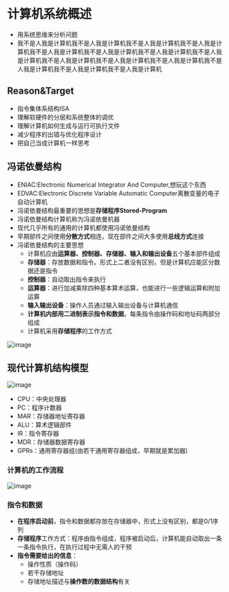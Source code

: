 # 计算机系统概述
* 用系统思维来分析问题
* 我不是人我是计算机我不是人我是计算机我不是人我是计算机我不是人我是计算机我不是人我是计算机我不是人我是计算机我不是人我是计算机我不是人我是计算机我不是人我是计算机我不是人我是计算机我不是人我是计算机我不是人我是计算机我不是人我是计算机我不是人我是计算机
## Reason&Target
* 指令集体系结构ISA
* 理解软硬件的分层和系统整体的调优
* 理解计算机如何生成与运行可执行文件
* 减少程序的出错与优化程序设计
* 把自己当成计算机一样思考

## 冯诺依曼结构
* ENIAC:Electronic Numerical Integrator And Computer,想玩这个东西
* EDVAC:Electronic Discrete Variable Automatic Computer离散变量的电子自动计算机
* 冯诺依曼结构最重要的思想是**存储程序Stored-Program**
* 冯诺依曼结构计算机称为冯诺依曼机器
* 现代几乎所有的通用的计算机都使用冯诺依曼结构
* 早期部件之间使用**分散方式**相连，现在部件之间大多使用**总线方式**连接
* 冯诺依曼结构的主要思想
    * 计算机应由**运算器、控制器、存储器、输入和输出设备**五个基本部件组成
    * **存储器**：存放数据和指令。形式上二者没有区别，但是计算机应能区分数据还是指令
    * **控制器**：自动取出指令来执行
    * **运算器**：进行加减乘除四种基本算术运算，也能进行一些逻辑运算和附加运算
    * **输入输出设备**：操作人员通过输入输出设备与计算机通信
    * **计算机内部用二进制表示指令和数据**。每条指令由操作码和地址码两部分组成
    * 计算机采用**存储程序**的工作方式

![image](https://user-images.githubusercontent.com/77609544/136022367-315b6d09-a8bb-4307-b498-9c2fc9943442.png)  
## 现代计算机结构模型
![image](https://user-images.githubusercontent.com/77609544/136198508-691a5442-624e-4732-814b-c41f4f592b05.png)  
* CPU：中央处理器
* PC：程序计数器
* MAR：存储器地址寄存器
* ALU：算术逻辑部件
* IR：指令寄存器
* MDR：存储器数据寄存器
* GPRs：通用寄存器组(由若干通用寄存器组成，早期就是累加器)

### 计算机的工作流程
![image](https://user-images.githubusercontent.com/77609544/136199563-0c44dcc7-078a-40bb-8a65-16e237d533fe.png)
### 指令和数据
* **在程序启动前**，指令和数据都存放在存储器中，形式上没有区别，都是0/1序列
* **存储程序**工作方式：程序由指令组成，程序被启动后，计算机能自动取出一条一条指令执行，在执行过程中无需人的干预
* **指令需要给出的信息**：
    * 操作性质（操作码）
    * 若干存储地址
    * 存储地址描述与**操作数的数据结构**有关
